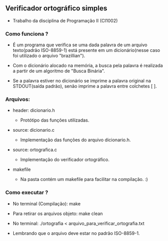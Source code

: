 ## Verificador ortográfico simples
  * Trabalho da disciplina de Programação II (CI1002)
  
### Como funciona ?
  * É um programa que verifica se uma dada palavra de um arquivo texto(padrão ISO-8859-1) está presente em um dicionário(nesse caso foi utilizado o arquivo "brazillian").
  
  * Com o dicionário alocado na memória, a busca pela palavra é realizada a partir de um algoritmo de "Busca Binária". 
  * Se a palavra estiver no dicionário se imprime a palavra original na STDOUT(saída padrão), senão imprime a palavra entre colchetes [ ].
  
### Arquivos:
  * header: dicionario.h
      - Protótipo das funções utilizadas.
  
  * source: dicionario.c
      - Implementação das funções do arquivo dicionario.h.
      
  * source: ortografica.c
      - Implementação do verificador ortográfico.
      
  * makefile
      - Na pasta contém um makefile para facilitar na compilação. :)
  
### Como executar ?
  * No terminal (Compilação): make
  * Para retirar os arquivos objeto: make clean
  * No terminal: ./ortografia < arquivo_para_verificar_ortografia.txt
  
  * Lembrando que o arquivo deve estar no padrão ISO-8859-1.
